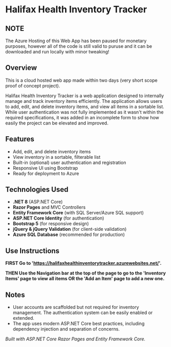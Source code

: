 # Halifax Health Inventory Tracker

## NOTE

The Azure Hosting of this Web App has been paused for monetary purposes, however all of the code is still valid to puruse and it can be downloaded and run locally with minor tweaking!

## Overview

This is a cloud hosted web app made within two days (very short scope proof of concept project).

Halifax Health Inventory Tracker is a web application designed to internally manage and track inventory items efficiently. The application allows users to add, edit, and delete inventory items, and view all items in a sortable list. While user authentication was not fully implemented as it wasn't within the required specifications, it was added in an incomplete form to show how easily the project can be elevated and improved.

## Features

- Add, edit, and delete inventory items
- View inventory in a sortable, filterable list
- Built-in (optional) user authentication and registration
- Responsive UI using Bootstrap
- Ready for deployment to Azure

## Technologies Used

- **.NET 8** (ASP.NET Core)
- **Razor Pages** and MVC Controllers
- **Entity Framework Core** (with SQL Server/Azure SQL support)
- **ASP.NET Core Identity** (for authentication)
- **Bootstrap 5** (for responsive design)
- **jQuery & jQuery Validation** (for client-side validation)
- **Azure SQL Database** (recommended for production)

## Use Instructions

**FIRST Go to 'https://halifaxhealthinventorytracker.azurewebsites.net/'.**

**THEN Use the Navigation bar at the top of the page to go to the 'Inventory Items' page to view all items OR the 'Add an Item' page to add a new one.**

## Notes
- User accounts are scaffolded but not required for inventory management. The authentication system can be easily enabled or extended.
- The app uses modern ASP.NET Core best practices, including dependency injection and separation of concerns.

*Built with ASP.NET Core Razor Pages and Entity Framework Core.*
